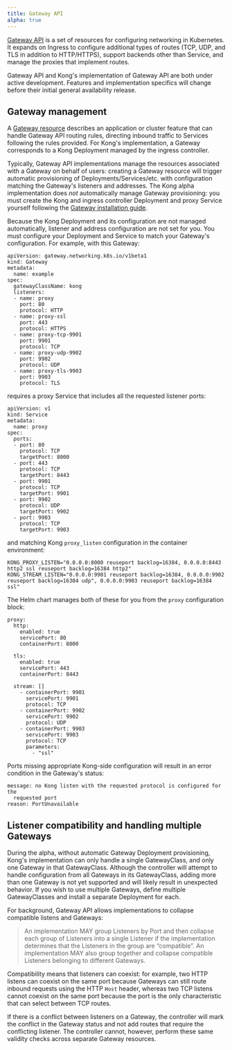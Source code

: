 ```yaml
---
title: Gateway API
alpha: true
---
```


[Gateway API](https://gateway-api.sigs.k8s.io/) is a set of resources for
configuring networking in Kubernetes. It expands on Ingress to configure
additional types of routes (TCP, UDP, and TLS in addition to HTTP/HTTPS),
support backends other than Service, and manage the proxies that implement
routes.

Gateway API and Kong's implementation of Gateway API are both under active
development. Features and implementation specifics will change before their
initial general availability release.

## Gateway management

A [Gateway resource](https://gateway-api.sigs.k8s.io/concepts/api-overview/#gateway)
describes an application or cluster feature that can handle Gateway API routing
rules, directing inbound traffic to Services following the rules provided. For
Kong's implementation, a Gateway corresponds to a Kong Deployment managed by
the ingress controller.

Typically, Gateway API implementations manage the resources associated with a
Gateway on behalf of users: creating a Gateway resource will trigger automatic
provisioning of Deployments/Services/etc. with configuration matching the
Gateway's listeners and addresses. The Kong alpha implementation does _not_
automatically manage Gateway provisioning: you must create the Kong and ingress
controller Deployment and proxy Service yourself following the [Gateway installation guide](/kubernetes-ingress-controller/{{page.kong_version}}/guides/using-gateway-api).

Because the Kong Deployment and its configuration are not managed
automatically, listener and address configuration are not set for you. You must
configure your Deployment and Service to match your Gateway's configuration.
For example, with this Gateway:

```
apiVersion: gateway.networking.k8s.io/v1beta1
kind: Gateway
metadata:
  name: example
spec:
  gatewayClassName: kong
  listeners:
  - name: proxy
    port: 80
    protocol: HTTP
  - name: proxy-ssl
    port: 443
    protocol: HTTPS
  - name: proxy-tcp-9901
    port: 9901
    protocol: TCP
  - name: proxy-udp-9902
    port: 9902
    protocol: UDP
  - name: proxy-tls-9903
    port: 9903
    protocol: TLS
```
requires a proxy Service that includes all the requested listener ports:

```
apiVersion: v1
kind: Service
metadata:
  name: proxy
spec:
  ports:
  - port: 80
    protocol: TCP
    targetPort: 8000
  - port: 443
    protocol: TCP
    targetPort: 8443
  - port: 9901
    protocol: TCP
    targetPort: 9901
  - port: 9902
    protocol: UDP
    targetPort: 9902
  - port: 9903
    protocol: TCP
    targetPort: 9903
```
and matching Kong `proxy_listen` configuration in the container environment:

```
KONG_PROXY_LISTEN="0.0.0.0:8000 reuseport backlog=16384, 0.0.0.0:8443 http2 ssl reuseport backlog=16384 http2"
KONG_STREAM_LISTEN="0.0.0.0:9901 reuseport backlog=16384, 0.0.0.0:9902 reuseport backlog=16384 udp", 0.0.0.0:9903 reuseport backlog=16384 ssl"
```
The Helm chart manages both of these for you from the `proxy` configuration
block:

```
proxy:
  http:
    enabled: true
    servicePort: 80
    containerPort: 8000

  tls:
    enabled: true
    servicePort: 443
    containerPort: 8443

  stream: []
    - containerPort: 9901
      servicePort: 9901
      protocol: TCP
    - containerPort: 9902
      servicePort: 9902
      protocol: UDP
    - containerPort: 9903
      servicePort: 9903
      protocol: TCP
      parameters:
        - "ssl"
```
Ports missing appropriate Kong-side configuration will result in an error
condition in the Gateway's status:

```
message: no Kong listen with the requested protocol is configured for the
  requested port
reason: PortUnavailable
```

## Listener compatibility and handling multiple Gateways

During the alpha, without automatic Gateway Deployment provisioning, Kong's
implementation can only handle a single GatewayClass, and only one Gateway in
that GatewayClass. Although the controller will attempt to handle configuration
from all Gateways in its GatewayClass, adding more than one Gateway is not yet
supported and will likely result in unexpected behavior. If you wish to use
multiple Gateways, define multiple GatewayClasses and install a separate
Deployment for each.

For background, Gateway API allows implementations to collapse compatible
listens and Gateways:

> An implementation MAY group Listeners by Port and then collapse each group of
> Listeners into a single Listener if the implementation determines that the
> Listeners in the group are “compatible”. An implementation MAY also group
> together and collapse compatible Listeners belonging to different Gateways.

Compatibility means that listeners can coexist: for example, two HTTP listens
can coexist on the same port because Gateways can still route inbound requests
using the HTTP `Host` header, whereas two TCP listens cannot coexist on the
same port because the port is the only characteristic that can select between
TCP routes.

If there is a conflict between listeners on a Gateway, the controller will mark
the conflict in the Gateway status and not add routes that require the
conflicting listener. The controller cannot, however, perform these same
validity checks across separate Gateway resources.
